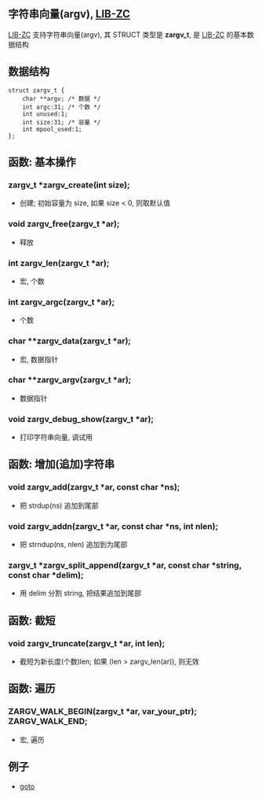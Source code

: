 
## 字符串向量(argv), [LIB-ZC](./README.md)

[LIB-ZC](./README.md) 支持字符串向量(argv),
其 STRUCT 类型是 **zargv_t**, 是 [LIB-ZC](./README.md) 的基本数据结构

## 数据结构

```
struct zargv_t {
    char **argv; /* 数据 */
    int argc:31; /* 个数 */
    int unused:1;
    int size:31; /* 容量 */
    int mpool_used:1;
};
```

## 函数: 基本操作

### zargv_t *zargv_create(int size);

* 创建; 初始容量为 size, 如果 size &lt; 0, 则取默认值

### void zargv_free(zargv_t *ar);

* 释放

### int zargv_len(zargv_t *ar);

* 宏, 个数

### int zargv_argc(zargv_t *ar);

* 个数

### char **zargv_data(zargv_t *ar);

* 宏, 数据指针

### char **zargv_argv(zargv_t *ar);

* 数据指针

### void zargv_debug_show(zargv_t *ar);

* 打印字符串向量, 调试用

## 函数: 增加(追加)字符串

### void zargv_add(zargv_t *ar, const char *ns);

* 把 strdup(ns) 追加到尾部

### void zargv_addn(zargv_t *ar, const char *ns, int nlen);

* 把 strndup(ns, nlen) 追加到为尾部

### zargv_t *zargv_split_append(zargv_t *ar, const char *string, const char *delim);

* 用 delim 分割 string, 把结果追加到尾部


## 函数: 截短

### void zargv_truncate(zargv_t *ar, int len);

* 截短为新长度(个数)len; 如果 (len &gt; zargv_len(ar)), 则无效


## 函数: 遍历

### ZARGV_WALK_BEGIN(zargv_t *ar, var_your_ptr);<BR />ZARGV_WALK_END;

* 宏, 遍历

## 例子

* [goto](../blob/master/sample/stdlib/argv.c)

